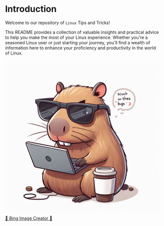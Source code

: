 # Introduction

Welcome to our repository of `Linux` Tips and Tricks!

This README provides a collection of valuable insights and practical advice to help you make the most of your Linux experience. Whether you're a seasoned Linux user or just starting your journey, you'll find a wealth of information here to enhance your proficiency and productivity in the world of Linux.

![The Capybara is coding. And he struck with some bug.](/images/capybara-coding.jpg)
[💚 Bing Image Creator 💚](https://www.bing.com/images/create/cool-capybara-is-wearing-wearing-the-black-glasses/65373b3dc24e4b24b97fcce68dac86a7?id=BC0EzpbnsqsazKtJ56FF8Q%3d%3d&view=detailv2&idpp=genimg&FORM=GCRIDP&mode=overlay)

